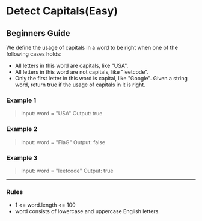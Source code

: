 # Detect Capitals(Easy)

## Beginners Guide

We define the usage of capitals in a word to be right when one of the following cases holds:

* All letters in this word are capitals, like "USA".
* All letters in this word are not capitals, like "leetcode".
* Only the first letter in this word is capital, like "Google".
Given a string word, return true if the usage of capitals in it is right.

### Example 1

> Input: word = "USA"
Output: true

### Example 2

> Input: word = "FlaG"
Output: false

### Example 3

> Input: word = "leetcode"
Output: true

---

### Rules

* 1 <= word.length <= 100
* word consists of lowercase and uppercase English letters.
